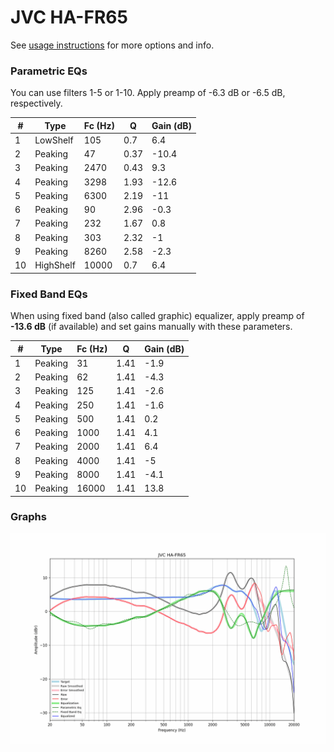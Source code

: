 # JVC HA-FR65
See [usage instructions](https://github.com/jaakkopasanen/AutoEq#usage) for more options and info.

### Parametric EQs
You can use filters 1-5 or 1-10. Apply preamp of -6.3 dB or -6.5 dB, respectively.

|   # | Type      |   Fc (Hz) |    Q |   Gain (dB) |
|-----|-----------|-----------|------|-------------|
|   1 | LowShelf  |       105 | 0.7  |         6.4 |
|   2 | Peaking   |        47 | 0.37 |       -10.4 |
|   3 | Peaking   |      2470 | 0.43 |         9.3 |
|   4 | Peaking   |      3298 | 1.93 |       -12.6 |
|   5 | Peaking   |      6300 | 2.19 |       -11   |
|   6 | Peaking   |        90 | 2.96 |        -0.3 |
|   7 | Peaking   |       232 | 1.67 |         0.8 |
|   8 | Peaking   |       303 | 2.32 |        -1   |
|   9 | Peaking   |      8260 | 2.58 |        -2.3 |
|  10 | HighShelf |     10000 | 0.7  |         6.4 |

### Fixed Band EQs
When using fixed band (also called graphic) equalizer, apply preamp of **-13.6 dB** (if available) and set gains manually with these parameters.

|   # | Type    |   Fc (Hz) |    Q |   Gain (dB) |
|-----|---------|-----------|------|-------------|
|   1 | Peaking |        31 | 1.41 |        -1.9 |
|   2 | Peaking |        62 | 1.41 |        -4.3 |
|   3 | Peaking |       125 | 1.41 |        -2.6 |
|   4 | Peaking |       250 | 1.41 |        -1.6 |
|   5 | Peaking |       500 | 1.41 |         0.2 |
|   6 | Peaking |      1000 | 1.41 |         4.1 |
|   7 | Peaking |      2000 | 1.41 |         6.4 |
|   8 | Peaking |      4000 | 1.41 |        -5   |
|   9 | Peaking |      8000 | 1.41 |        -4.1 |
|  10 | Peaking |     16000 | 1.41 |        13.8 |

### Graphs
![](./JVC%20HA-FR65.png)
